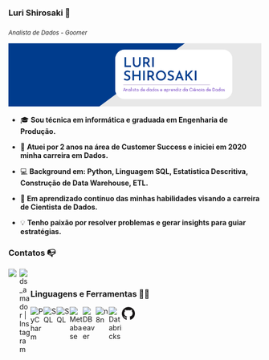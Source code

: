 ### Luri Shirosaki 👋

<sub>*Analista de Dados - Goomer*</sub>

<p align="center">
  <img src="https://github.com/lurishirosaki/banner/blob/main/analista%20de%20dados.png" >
</p>


- 🎓 **Sou técnica em informática e graduada em Engenharia de Produção.**

- 💼 **Atuei por 2 anos na área de Customer Success e iniciei em 2020 minha carreira em Dados.**

- 💻 **Background em: Python, Linguagem SQL, Estatistica Descritiva, Construção de Data Warehouse, ETL.**

- 🧠 **Em aprendizado contínuo das minhas habilidades visando a carreira de Cientista de Dados.**

- 💡 **Tenho paixão por resolver problemas e gerar insights para guiar estratégias.**


### Contatos 📭

[<img align="left"  width="22px" src="https://cdn.jsdelivr.net/npm/simple-icons@3.4.0/icons/linkedin.svg" />](https://www.linkedin.com/in/lurishirosaki/)

[<img align="left" alt="ds_amador | Instagram" width="22px" src="https://cdn.jsdelivr.net/npm/simple-icons@v3/icons/instagram.svg" />](https://www.instagram.com/lurishirosaki/)


<br />


### Linguagens e Ferramentas 🔨🔧



<img align="left" alt="PyCharm" width="26px" src="https://dashboard.snapcraft.io/site_media/appmedia/2017/11/PyCharmCore256.png" />

<img align="left" alt="SQL" width="26px" src="https://upload.wikimedia.org/wikipedia/commons/2/29/Postgresql_elephant.svg" />

<img align="left" alt="SQL" width="26px" src="https://cdn.worldvectorlogo.com/logos/mysql.svg" />

<img align="left" alt="Metabase" width="26px" src="https://www.stitchdata.com/blog/content/images/2018/11/Metabase.png" />

<img align="left" alt="DBeaver" width="26px" src="https://upload.wikimedia.org/wikipedia/commons/thumb/b/b5/DBeaver_logo.svg/1200px-DBeaver_logo.svg.png" />

<img align="left" alt="n8n" width="26px" src="https://avatars3.githubusercontent.com/u/45487711?s=400&v=4" />

<img align="left" alt="Databricks" width="26px" src="https://img.stackshare.io/service/10345/ADB.png" />

<img align="left" alt="GitHub" width="26px" src="https://raw.githubusercontent.com/github/explore/78df643247d429f6cc873026c0622819ad797942/topics/github/github.png" />
